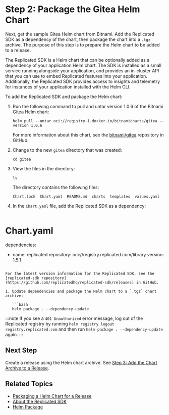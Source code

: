 # Step 2: Package the Gitea Helm Chart

Next, get the sample Gitea Helm chart from Bitnami. Add the Replicated SDK as a dependency of the chart, then package the chart into a `.tgz` archive. The purpose of this step is to prepare the Helm chart to be added to a release.

The Replicated SDK is a Helm chart that can be optionally added as a dependency of your application Helm chart. The SDK is installed as a small service running alongside your application, and provides an in-cluster API that you can use to embed Replicated features into your application. Additionally, the Replicated SDK provides access to insights and telemetry for instances of your application installed with the Helm CLI.

To add the Replicated SDK and package the Helm chart:

1. Run the following command to pull and untar version 1.0.6 of the Bitnami Gitea Helm chart:

   ```
   helm pull --untar oci://registry-1.docker.io/bitnamicharts/gitea --version 1.0.6
   ```
   For more information about this chart, see the [bitnami/gitea](https://github.com/bitnami/charts/tree/main/bitnami/gitea) repository in GitHub.

1. Change to the new `gitea` directory that was created:
   ```
   cd gitea
   ```
1. View the files in the directory:   
   ```
   ls
   ```
   The directory contains the following files:
   ```
   Chart.lock  Chart.yaml  README.md  charts  templates  values.yaml
   ```

1. In the `Chart.yaml` file, add the Replicated SDK as a dependency:

   ```yaml
# Chart.yaml
dependencies:
- name: replicated
  repository: oci://registry.replicated.com/library
  version: 1.5.1
```

For the latest version information for the Replicated SDK, see the [replicated-sdk repository](https://github.com/replicatedhq/replicated-sdk/releases) in GitHub.

1. Update dependencies and package the Helm chart to a `.tgz` chart archive:

   ```bash
   helm package . --dependency-update
   ```
   :::note
If you see a `401 Unauthorized` error message, log out of the Replicated registry by running `helm registry logout registry.replicated.com` and then run `helm package . --dependency-update` again.
:::

## Next Step

Create a release using the Helm chart archive. See [Step 3: Add the Chart Archive to a Release](tutorial-embedded-cluster-create-release).

## Related Topics

* [Packaging a Helm Chart for a Release](/vendor/helm-install-release.md)
* [About the Replicated SDK](/vendor/replicated-sdk-overview)
* [Helm Package](https://helm.sh/docs/helm/helm_package/)